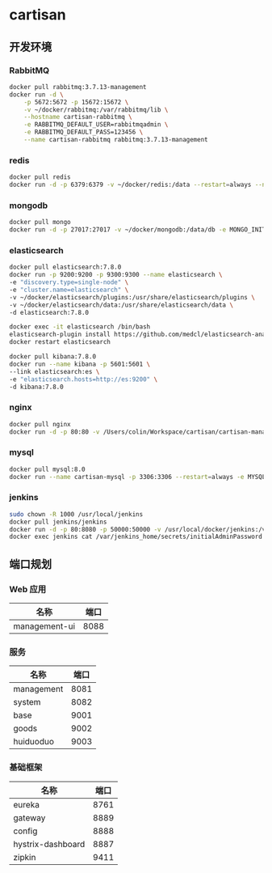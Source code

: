 # cartisan



## 开发环境

### RabbitMQ 

```bash
docker pull rabbitmq:3.7.13-management
docker run -d \
    -p 5672:5672 -p 15672:15672 \
    -v ~/docker/rabbitmq:/var/rabbitmq/lib \
    --hostname cartisan-rabbitmq \
    -e RABBITMQ_DEFAULT_USER=rabbitmqadmin \
    -e RABBITMQ_DEFAULT_PASS=123456 \
    --name cartisan-rabbitmq rabbitmq:3.7.13-management 
```

### redis 

```bash
docker pull redis
docker run -d -p 6379:6379 -v ~/docker/redis:/data --restart=always --name cartisan-redis redis redis-server --appendonly yes --requirepass "123456"
```

### mongodb 

```bash
docker pull mongo
docker run -d -p 27017:27017 -v ~/docker/mongodb:/data/db -e MONGO_INITDB_ROOT_USERNAME=mongoadmin -e MONGO_INITDB_ROOT_PASSWORD=123456 --name cartisan-mongodb mongo
```

### elasticsearch 

```bash
docker pull elasticsearch:7.8.0
docker run -p 9200:9200 -p 9300:9300 --name elasticsearch \
-e "discovery.type=single-node" \
-e "cluster.name=elasticsearch" \
-v ~/docker/elasticsearch/plugins:/usr/share/elasticsearch/plugins \
-v ~/docker/elasticsearch/data:/usr/share/elasticsearch/data \
-d elasticsearch:7.8.0

docker exec -it elasticsearch /bin/bash
elasticsearch-plugin install https://github.com/medcl/elasticsearch-analysis-ik/releases/download/v7.8.0/elasticsearch-analysis-ik-7.8.0.zip
docker restart elasticsearch

docker pull kibana:7.8.0
docker run --name kibana -p 5601:5601 \
--link elasticsearch:es \
-e "elasticsearch.hosts=http://es:9200" \
-d kibana:7.8.0

```

### nginx

```bash
docker pull nginx
docker run -d -p 80:80 -v /Users/colin/Workspace/cartisan/cartisan-management-ui/dist:/usr/share/nginx/html --name cartisanNginx nginx
```

### mysql

```bash
docker pull mysql:8.0
docker run --name cartisan-mysql -p 3306:3306 --restart=always -e MYSQL_ROOT_PASSWORD=truth -v /usr/local/docker/mysql/data:/var/lib/mysql/ -d mysql
```

### jenkins

```bash
sudo chown -R 1000 /usr/local/jenkins
docker pull jenkins/jenkins
docker run -d -p 80:8080 -p 50000:50000 -v /usr/local/docker/jenkins:/var/jenkins_home -v /etc/localtime:/etc/localtime --name jenkins docker.io/jenkins/jenkins
docker exec jenkins cat /var/jenkins_home/secrets/initialAdminPassword
```

## 端口规划

### Web 应用

| 名称 | 端口 |
| --- | --- |
| management-ui | 8088 |

### 服务

| 名称 | 端口 |
| --- | --- |
| management | 8081 |
| system | 8082 |
| base | 9001 |
| goods | 9002 |
| huiduoduo | 9003 |

### 基础框架

| 名称 | 端口 |
| --- | --- |
| eureka | 8761 |
| gateway | 8889 |
| config | 8888 |
| hystrix-dashboard | 8887 |
| zipkin | 9411 |
